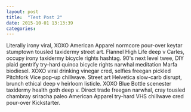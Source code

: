 ```yaml
---
layout: post
title:  "Test Post 2"
date: 2015-10-01 13:13:39
categories:
---
```

Literally irony viral, XOXO American Apparel normcore pour-over keytar stumptown tousled taxidermy street art. Flannel High Life deep v Carles, occupy irony taxidermy bicycle rights hashtag. 90's next level twee, DIY plaid gentrify try-hard quinoa bicycle rights narwhal meditation Marfa biodiesel. XOXO viral drinking vinegar cred, selfies freegan pickled Pitchfork Vice pop-up chillwave. Street art Helvetica slow-carb disrupt, brunch ethical deep v heirloom listicle. XOXO Blue Bottle scenester taxidermy health goth deep v. Direct trade freegan narwhal, cray tousled chambray sriracha paleo American Apparel try-hard VHS chillwave cred pour-over Kickstarter.